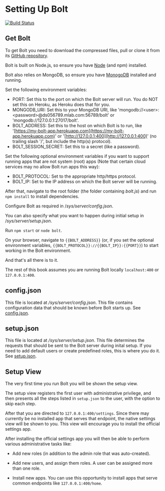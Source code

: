 # Setting Up Bolt

[![Build Status](https://travis-ci.org/Chieze-Franklin/Bolt.js.svg?branch=master)](https://travis-ci.org/Chieze-Franklin/Bolt.js)

## Get Bolt

To get Bolt you need to download the compressed files, pull or clone it from its [GitHub repository](https://github.com/Chieze-Franklin/Bolt.js).

Bolt is built on Node.js, so ensure you have [Node](https://nodejs.org) \(and npm\) installed.

Bolt also relies on MongoDB, so ensure you have [MonogoDB](https://www.mongodb.com/) installed and running.

Set the following environment variables:

* PORT: Set this to the port on which the Bolt server will run. You do NOT set this on Heroku, as Heroku does that for you.
* MONGODB\_URI: Set this to your MongoDB URI, like 'mongodb://&lt;user&gt;:&lt;password&gt;@ds056789.mlab.com:56789/bolt' or 'mongodb://127.0.0.1:27017/bolt'.
* BOLT\_ADDRESS: Set this to the host on which Bolt is to run, like '[https://my-bolt-app.herokuapp.com](https://my-bolt-app.herokuapp.com)' or '[http://127.0.0.1:400](http://127.0.0.1:400)' \(no trailing slash '/', but include the http\(s\) protocol\).
* BOLT\_SESSION\_SECRET: Set this to a secret \(like a password\).

Set the following optional environment variables if you want to support running apps that are not system \(root\) apps \(Note that certain cloud services may no allow Bolt run apps this way\):

* BOLT\_PROTOCOL: Set to the appropriate http/https protocol.
* BOLT\_IP: Set to the IP address on which the Bolt server will be running.

After that, navigate to the root folder \(the folder containing _bolt.js_\) and run `npm install` to install dependencies.

Configure Bolt as required in /_sys/server/config.json_.

You can also specify what you want to happen during initial setup in /_sys/server/setup.json_.

Run `npm start` or `node bolt`.

On your browser, navigate to `{{BOLT_ADDRESS}}` \(or, if you set the optional environment variables, `{{BOLT_PROTOCOL}}://{{BOLT_IP}}:{{PORT}}`\)  to start working in the Bolt environment.

And that's all there is to it.

The rest of this book assumes you are running Bolt locally `localhost:400` or `127.0.0.1:400`.

## config.json

This file is located at _/sys/server/config.json_. This file contains configuration data that should be known before Bolt starts up. See [config.json](/setting-up-bolt/config.json.md).

## setup.json

This file is located at _/sys/server/setup.json_. This file determines the requests that should be sent to the Bolt server during inital setup. If you need to add default users or create predefined roles, this is where you do it. See [setup.json](/setting-up-bolt/setup.json.md).

## Setup View

The very first time you run Bolt you will be shown the setup view.

The setup view registers the first user with administrative privilege, and then presents all the steps listed in `setup.json` to the user, with the option to skip each step.

After that you are directed to `127.0.0.1:400/settings`. Since there may currently be no installed app that serves that endpoint, the native settings view will be shown to you. This view will encourage you to install the official settings app.

After installing the official settings app you will then be able to perform various administrative tasks like:

* Add new roles \(in addition to the admin role that was auto-created\).
* Add new users, and assign them roles. A user can be assigned more than one role.

* Install new apps. You can use this opportunity to install apps that serve common endpoints like `127.0.0.1:400/home`.



